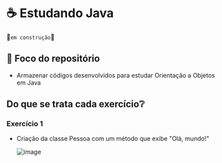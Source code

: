 # ☕ Estudando Java
🚧`em construção`🚧

## 🧠 Foco do repositório
- Armazenar códigos desenvolvidos para estudar Orientação a Objetos em Java

## Do que se trata cada exercício❔

### Exercício 1
- Criação da classe Pessoa com um método que exibe "Olá, mundo!"
  
  ![image](https://github.com/Maria-Faria/Orientacao-a-objetos/assets/114308727/4ec578d5-3220-409c-96f4-8d9323347f73)
